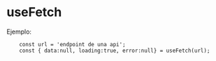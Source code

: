 # useFetch

Ejemplo: 
```
    const url = 'endpoint de una api';
    const { data:null, loading:true, error:null} = useFetch(url);
```